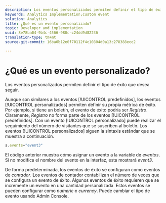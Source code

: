 ```yaml
---
description: Los eventos personalizados permiten definir el tipo de éxito que desea seguir.
keywords: Analytics Implementation;custom event
solution: Analytics
title: ¿Qué es un evento personalizado?
topic: Developer and implementation
uuid: 8e78ba04-9b4c-4566-980c-c24dd9d82236
translation-type: tm+mt
source-git-commit: 16ba0b12e0f70112f4c10804d0a13c278388ecc2

---
```



# ¿Qué es un evento personalizado?

Los eventos personalizados permiten definir el tipo de éxito que desea seguir.

Aunque son similares a los eventos [!UICONTROL predefinidos], los eventos [!UICONTROL personalizados] permiten definir su propia métrica de éxito. Por ejemplo, si tiene un boletín, el evento de éxito podría ser _Registro_. Claramente, _Registro_ no forma parte de los eventos [!UICONTROL predefinidos]. Con un evento [!UICONTROL personalizado] puede realizar el seguimiento del número de visitantes que se suscriben al boletín. Los eventos [!UICONTROL personalizados] siguen la sintaxis estándar que se muestra a continuación.

```js
s.events="event3"
```

El código anterior muestra cómo asignar un evento a la variable de _eventos_. Si no modifica el nombre del evento en la interfaz, esta mostrará _event3_.

De forma predeterminada, los eventos de éxito se configuran como eventos de _contador_. Los eventos de contador contabilizan el número de veces que se configura un evento de éxito. Algunos eventos de éxito requieren que se incremente un evento en una cantidad personalizada. Estos eventos se pueden configurar como _numeric_ o _currency_. Puede cambiar el tipo de evento usando Admin Console.
